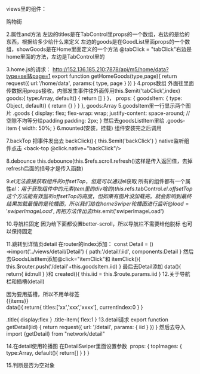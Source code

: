 views里的组件：
<tem>
<div id="xxx">
<nav-bar class="home-nav"><div slot="center">购物街</div></nav-bar>
<div/>
</tem>

2.属性and方法
<tab-control :titles="['流行', '新款', '精选']"/>
左边的titles是在TabControl里props的一个数组，右边的是给的东西，根据给多少给什么来定义
<goods-list :goods="showGoods"/>
左边的goods是在GoodList里面props的一个数组，showGoods是在Home里面定义的一个方法
@tabClick = "tabClick"右边是home里面的方法，左边是TabControl里的

3.home.js的请求：
http://152.136.185.210:7878/api/m5/home/data?type=sell&page=1
export function getHomeGoods(type,page){
  return request({
    url:'/home/data',
    params:{
      type,
      page
    } 
  })
}
4.props数组
外面往里面传数据用props接收。内部发生事件往外面传用this.$emit('tabClick',index)
      goods:{
        type:Array,
        default() {
          return []
        }
      }，
      props: {
      goodsItem: {
        type: Object,
        default() {
          return {}
        }
      }
    },
    goods:Array
5.goodsItem里一行显示两个图片
.goods {
    display: flex;
    flex-wrap: wrap;
    justify-content: space-around;
    //空隙不均等分给padding
    padding: 2px;
  }
  然后去goodsListItem里给
  .goods-item {
    width: 50%;
  }
  6.mounted(安装，挂载)
  组件安装完之后调用
  
  7.backTop
  把事件发出去
  backClick()｛
  this.$emit('backClick')
  }
  native监听组件点击
  <back-top @click.native="backClick"/>
  
  8.debounce
  this.debounce(this.$refs.scroll.refresh()这样是传入返回值，去掉refresh后面的括号才是传入函数)
  
  9.$el
  无法直接获取组件的offsetTop，但是可以通过$el获取
  所有的组件都有一个属性$el：用于获取组件中的元素(tem里的div啥的)
  this.$refs.tabControl.$el.offsetTop
  这个方法能有效监听offsetTop的高度，但如果有图片没加载完，就会影响到最终结果
  加载最慢的是轮播图，所以我们给在homeSwiper轮播图进行监听
  @load='swiperImageLoad',再把方法传出去this.$emit('swiperImageLoad')
  
  10.导航栏固定
  因为给下面都设置better-scroll，所以导航栏不需要给他脱标
  也可以保持固定
  
  11.跳转到详情页detail
  在router的index添加：
  const Detail = () =>import('../views/detail/Detail')
  {
  path:'/detail/:iid',
  components:Detail
  }
  然后去GoodsListItem添加@click="itemClick"和
  itemClick(){
  this.$router.push('/detail'+this.goodsItem.iid)
  }
  最后去Detail添加
  data(){
  return{
  iid:null
  }
  }和
  created(){
  this.iid = this.$route.params.iid
  }
  12.关于导航栏和插槽(detail)
  <tem>
  <div>
  因为要用插槽，所以不用单标签
  <nav-bar>
  <div slot="center">
  <div v-for="(item,index) in titles">{{items}}</div>
  </div>
  </nav-bar>
  </div>
  <tem>
  data(){
  return{
  titles:['xx','xxx','xxxx'],
  currentIndex:0
  }
}

.title{
display:flex
}
.title-item{
flex:1
}
13.detail请求
  export function getDetail(iid) {
  return request({
    url: '/detail',
    params: {
      iid
    }
  })
}
然后去导入import {getDetail} from "network/detail"
  
14.在detail使用轮播图
在DetailSwiper里面设置参数
<swiper class="detail-swiper">
    <swiper-item v-for="item in topImages" :key="item">
      <img :src="item" alt="">
    </swiper-item>
</swiper>
  props: {
    topImages: {
      type:Array,
      default(){
        return[]
      }
    }
  }
  
  15.判断是否为空对象
  <div v-if="Object.keys(goods).length !== 0" class="base-info">
  
  
  
  
  
  
  
  
  
  
  